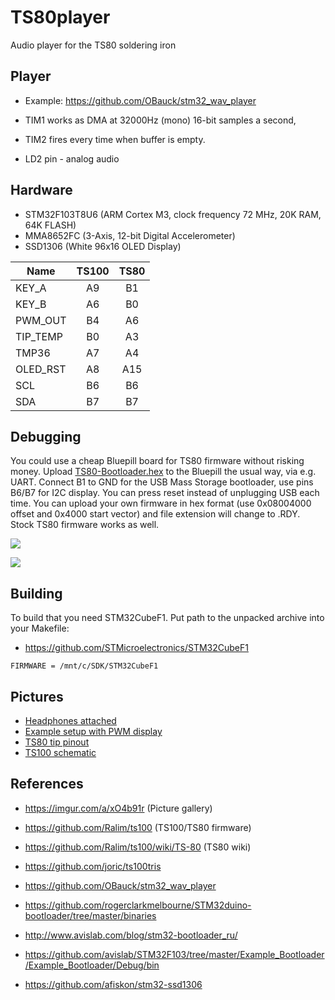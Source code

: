 # TS80player

Audio player for the TS80 soldering iron

## Player

* Example: https://github.com/OBauck/stm32_wav_player

* TIM1 works as DMA at 32000Hz (mono) 16-bit samples a second,
* TIM2 fires every time when buffer is empty.
* LD2 pin - analog audio

## Hardware

* STM32F103T8U6 (ARM Cortex M3, clock frequency 72 MHz, 20K RAM, 64K FLASH)
* MMA8652FC (3-Axis, 12-bit Digital Accelerometer)
* SSD1306 (White 96x16 OLED Display)

Name    |TS100 | TS80
--------|:----:|:----:
KEY_A   |  A9  |  B1
KEY_B   |  A6  |  B0
PWM_OUT |  B4  |  A6
TIP_TEMP|  B0  |  A3
TMP36   |  A7  |  A4
OLED_RST|  A8  | A15
SCL     |  B6  |  B6
SDA     |  B7  |  B7

## Debugging

You could use a cheap Bluepill board for TS80 firmware without risking money.
Upload [TS80-Bootloader.hex](https://github.com/Ralim/ts100/blob/master/Development%20Resources/TS80-Bootloader.hex) to the Bluepill the usual way, via e.g. UART.
Connect B1 to GND for the USB Mass Storage bootloader, use pins B6/B7 for I2C display. You can press reset instead of unplugging USB each time.
You can upload your own firmware in hex format (use 0x08004000 offset and 0x4000 start vector) and file extension will change to .RDY.
Stock TS80 firmware works as well.

![](https://i.imgur.com/cUFFeRk.jpg)

![](https://i.imgur.com/KVUJhPQ.jpg)


## Building

To build that you need STM32CubeF1. Put path to the unpacked archive into your Makefile:

* https://github.com/STMicroelectronics/STM32CubeF1

```
FIRMWARE = /mnt/c/SDK/STM32CubeF1
```

## Pictures

* [Headphones attached](https://i.imgur.com/UsYAqPm.jpg)
* [Example setup with PWM display](https://i.imgur.com/RBE9rfq.jpg)
* [TS80 tip pinout](https://i.imgur.com/17CBbJx.jpg)
* [TS100 schematic](https://i.imgur.com/3bzm3LW.jpg)

## References
* https://imgur.com/a/xO4b91r (Picture gallery)
* https://github.com/Ralim/ts100 (TS100/TS80 firmware)
* https://github.com/Ralim/ts100/wiki/TS-80 (TS80 wiki)
* https://github.com/joric/ts100tris
* https://github.com/OBauck/stm32_wav_player

* https://github.com/rogerclarkmelbourne/STM32duino-bootloader/tree/master/binaries
* http://www.avislab.com/blog/stm32-bootloader_ru/
* https://github.com/avislab/STM32F103/tree/master/Example_Bootloader/Example_Bootloader/Debug/bin
* https://github.com/afiskon/stm32-ssd1306
